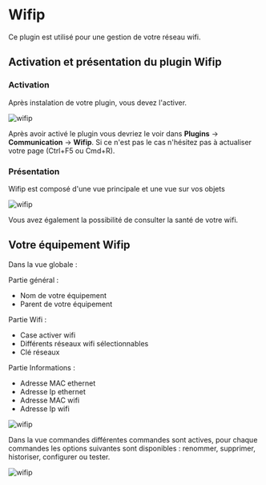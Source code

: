 # Wifip
Ce plugin est utilisé pour une gestion de votre réseau wifi.

## Activation et présentation du plugin Wifip
### Activation
Après instalation de votre plugin, vous devez l'activer.

![wifip](/images/activation.png)

Après avoir activé le plugin vous devriez le voir dans  **Plugins** → **Communication** → **Wifip**. Si ce n'est pas le cas n'hésitez pas à actualiser votre page (Ctrl+F5 ou Cmd+R).

### Présentation

Wifip est composé d'une vue principale et une vue sur vos objets

![wifip](/images/bases.png)

Vous avez également la possibilité de consulter la santé de votre wifi.

## Votre équipement Wifip

Dans la vue globale :

Partie général :

* Nom de votre équipement
* Parent de votre équipement

Partie Wifi :

* Case activer wifi
* Différents réseaux wifi sélectionnables
* Clé réseaux

Partie Informations :

* Adresse MAC ethernet
* Adresse Ip ethernet
* Adresse MAC wifi
* Adresse Ip wifi

![wifip](/images/equipement.png)

Dans la vue commandes différentes commandes sont actives, pour chaque commandes les options suivantes sont disponibles : renommer, supprimer, historiser, configurer ou tester.

![wifip](/images/commande.png)